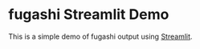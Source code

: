 # fugashi Streamlit Demo

This is a simple demo of fugashi output using [Streamlit][].

[Streamlit]: http://streamlit.io
